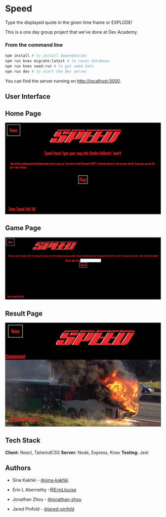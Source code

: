# Speed

Type the displayed quote in the given time frame or EXPLODE!

This is a one day group project that we've done at Dev Academy.

### From the command line

```bash
npm install # to install dependencies
npm run knex migrate:latest # to reset database
npm run knex seed:run # to get seed data
npm run dev # to start the dev server
```

You can find the server running on [http://localhost:3000](http://localhost:3000).

## User Interface

Home Page
------------------------------------
![HomePage](docs/homePage.PNG)

Game Page
------------------------------------
![GamePage](docs/game.PNG)

Result Page
------------------------------------
![ResultPage](docs/lost.PNG)

## Tech Stack
**Client:** React, TailwindCSS
**Server:** Node, Express, Knex
**Testing:** Jest

## Authors
- Sina Kakhki - [@sina-kakhki](https://github.com/sina-kakhki)

- Erin L Abernethy -[@ErinLlouise](https://github.com/ErinLlouise)

- Jonathan Zhou - [@jonathan-zhou](https://github.com/jonathan-zhou)

- Jared Pinfold - [@jared-pinfold](https://github.com/jared-pinfold)
